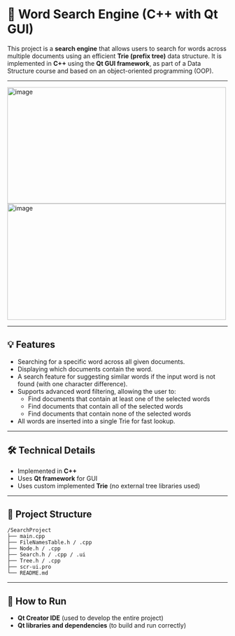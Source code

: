 # 🔎 Word Search Engine (C++ with Qt GUI)

This project is a **search engine** that allows users to search for words across multiple documents using an efficient **Trie (prefix tree)** data structure. It is implemented in **C++** using the **Qt GUI framework**, as part of a Data Structure course and based on an object-oriented programming (OOP).

---

<img width="500" height="266" alt="image" src="https://github.com/user-attachments/assets/38cb8b68-d7a1-4ea1-ab53-6869aca9c56e" />

<img width="500" height="266" alt="image" src="https://github.com/user-attachments/assets/d55725de-3c72-46c2-a4f0-73e489d1fd0e" />

---

## 💡 Features

- Searching for a specific word across all given documents.
- Displaying which documents contain the word.
- A search feature for suggesting similar words if the input word is not found (with one character difference).
- Supports advanced word filtering, allowing the user to:
  - Find documents that contain at least one of the selected words
  - Find documents that contain all of the selected words
  - Find documents that contain none of the selected words
- All words are inserted into a single Trie for fast lookup.

---

## 🛠 Technical Details

- Implemented in **C++**
- Uses **Qt framework** for GUI
- Uses custom implemented **Trie** (no external tree libraries used)

---

## 📁 Project Structure

```
/SearchProject
├── main.cpp
├── FileNamesTable.h / .cpp
├── Node.h / .cpp
├── Search.h / .cpp / .ui
├── Tree.h / .cpp
├── scr-ui.pro
└── README.md
```

---

## 🚀 How to Run

- **Qt Creator IDE** (used to develop the entire project)
- **Qt libraries and dependencies** (to build and run correctly)
